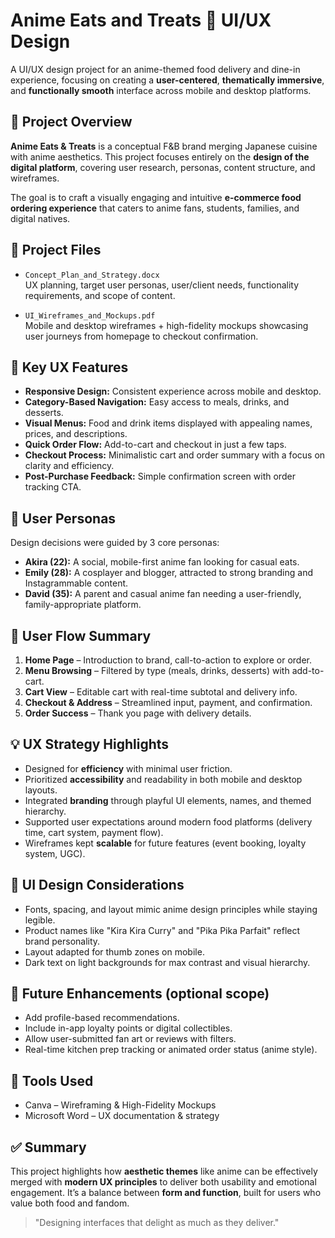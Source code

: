 # Anime Eats and Treats 🍱 UI/UX Design

A UI/UX design project for an anime-themed food delivery and dine-in experience, focusing on creating a **user-centered**, **thematically immersive**, and **functionally smooth** interface across mobile and desktop platforms.

## 🎯 Project Overview

**Anime Eats & Treats** is a conceptual F&B brand merging Japanese cuisine with anime aesthetics. This project focuses entirely on the **design of the digital platform**, covering user research, personas, content structure, and wireframes.

The goal is to craft a visually engaging and intuitive **e-commerce food ordering experience** that caters to anime fans, students, families, and digital natives.

## 📂 Project Files

- `Concept_Plan_and_Strategy.docx`  
  UX planning, target user personas, user/client needs, functionality requirements, and scope of content.

- `UI_Wireframes_and_Mockups.pdf`  
  Mobile and desktop wireframes + high-fidelity mockups showcasing user journeys from homepage to checkout confirmation.

## 📱 Key UX Features

- **Responsive Design:** Consistent experience across mobile and desktop.
- **Category-Based Navigation:** Easy access to meals, drinks, and desserts.
- **Visual Menus:** Food and drink items displayed with appealing names, prices, and descriptions.
- **Quick Order Flow:** Add-to-cart and checkout in just a few taps.
- **Checkout Process:** Minimalistic cart and order summary with a focus on clarity and efficiency.
- **Post-Purchase Feedback:** Simple confirmation screen with order tracking CTA.

## 👤 User Personas

Design decisions were guided by 3 core personas:
- **Akira (22):** A social, mobile-first anime fan looking for casual eats.
- **Emily (28):** A cosplayer and blogger, attracted to strong branding and Instagrammable content.
- **David (35):** A parent and casual anime fan needing a user-friendly, family-appropriate platform.

## 🧩 User Flow Summary

1. **Home Page** – Introduction to brand, call-to-action to explore or order.
2. **Menu Browsing** – Filtered by type (meals, drinks, desserts) with add-to-cart.
3. **Cart View** – Editable cart with real-time subtotal and delivery info.
4. **Checkout & Address** – Streamlined input, payment, and confirmation.
5. **Order Success** – Thank you page with delivery details.

## 💡 UX Strategy Highlights

- Designed for **efficiency** with minimal user friction.
- Prioritized **accessibility** and readability in both mobile and desktop layouts.
- Integrated **branding** through playful UI elements, names, and themed hierarchy.
- Supported user expectations around modern food platforms (delivery time, cart system, payment flow).
- Wireframes kept **scalable** for future features (event booking, loyalty system, UGC).

## 🎨 UI Design Considerations

- Fonts, spacing, and layout mimic anime design principles while staying legible.
- Product names like "Kira Kira Curry" and "Pika Pika Parfait" reflect brand personality.
- Layout adapted for thumb zones on mobile.
- Dark text on light backgrounds for max contrast and visual hierarchy.

## 🚀 Future Enhancements (optional scope)

- Add profile-based recommendations.
- Include in-app loyalty points or digital collectibles.
- Allow user-submitted fan art or reviews with filters.
- Real-time kitchen prep tracking or animated order status (anime style).

## 📎 Tools Used

- Canva – Wireframing & High-Fidelity Mockups    
- Microsoft Word – UX documentation & strategy

## ✅ Summary

This project highlights how **aesthetic themes** like anime can be effectively merged with **modern UX principles** to deliver both usability and emotional engagement. It’s a balance between **form and function**, built for users who value both food and fandom.

> "Designing interfaces that delight as much as they deliver."

